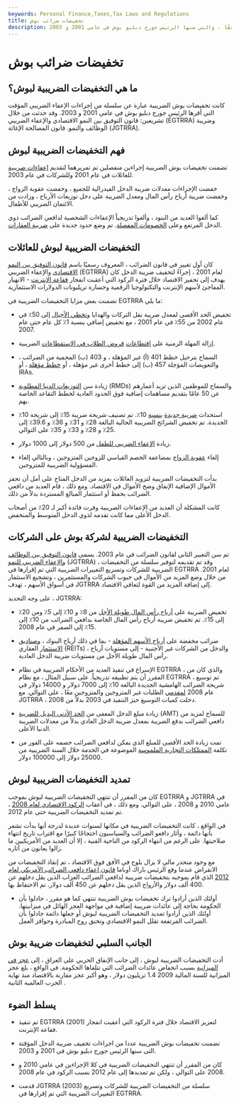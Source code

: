 ```yaml
---
keywords: Personal Finance,Taxes,Tax Laws and Regulations
title: تخفيضات ضرائب بوش
description: كانت تخفيضات بوش الضريبية عبارة عن سلسلة من إجراءات الإعفاء الضريبي المؤقتة ، والتي تم تمديد بعضها لاحقًا ، والتي سنها الرئيس جورج دبليو بوش في عامي 2001 و 2003.
---
```


# تخفيضات ضرائب بوش
## ما هي التخفيضات الضريبية لبوش؟

كانت تخفيضات بوش الضريبية عبارة عن سلسلة من إجراءات الإعفاء الضريبي المؤقت التي أقرها الرئيس جورج دبليو بوش في عامي 2001 و 2003. وقد حدثت من خلال تشريعين: قانون التوفيق بين النمو الاقتصادي والإعفاء الضريبي (EGTRRA) وضريبة الوظائف والنمو. قانون المصالحة الإغاثة (JGTRRA).

## فهم التخفيضات الضريبية لبوش

تضمنت تخفيضات بوش الضريبية إجراءين منفصلين تم تمريرهما لتقديم [إعفاءات ضريبية](/tax-relief) للعائلات في عام 2001 وللشركات في عام 2003.

خفضت الإجراءات معدلات ضريبة الدخل الفيدرالية للجميع ، وخفضت عقوبة الزواج ، وخفضت ضريبة أرباح رأس المال ومعدل الضريبة على دخل توزيعات الأرباح ، وزادت من الائتمان الضريبي للأطفال.

كما ألغوا العديد من البنود ، وألغوا تدريجياً الإعفاءات الشخصية لدافعي الضرائب ذوي الدخل المرتفع وعلى [الخصومات المفصلة](/itemizeddeduction). تم وضع حدود جديدة على [ضريبة العقارات](/estatetax).

## التخفيضات الضريبية لبوش للعائلات

كان أول تغيير في قانون الضرائب ، المعروف رسميًا باسم [قانون التوفيق بين النمو الاقتصادي](/egtrra) والإعفاء الضريبي (EGTRRA) لعام 2001 ، إجراءً لتخفيف ضريبة الدخل كان يهدف إلى تحفيز الاقتصاد خلال فترة الركود التي أعقبت انفجار [فقاعة الإنترنت](/dotcom-bubble) - الانهيار المفاجئ لأسهم الإنترنت والتكنولوجيا الرقمية وخسارة تريليونات الدولارات الاستثمارية.

تضمنت بعض مزايا التخفيضات الضريبية في EGTRRA ما يلي:

- تخفيض الحد الأقصى لمعدل ضريبة نقل التركات والهدايا [وتخطي الأجيال](/generation-skipping-transfer-tax) إلى 50٪ في عام 2002 من 55٪ في عام 2001 ، مع تخفيض إضافي بنسبة 1٪ كل عام حتى عام 2007.

- إزالة المهلة الزمنية على [اقتطاعات](/slid) [قروض الطلاب في الاستقطاعات](/slid) الضريبية.

- السماح بترحيل خطط 401 (أ) غير المؤهلة ، و 403 (ب) المحمية من الضرائب ، والتعويضات المؤجلة 457 (ب) إلى خطط أخرى غير مؤهلة ، أو [خطط مؤهلة](/qrp) ، أو IRAs.

- زيادة سن [التوزيعات الدنيا المطلوبة](/requiredminimumdistribution) (RMDs) والسماح للموظفين الذين تزيد أعمارهم عن 50 عامًا بتقديم مساهمات إضافية فوق الحدود العادية لخطط التقاعد الخاصة بهم.

- استحداث [ضريبة جديدة](/taxbracket) [بنسبة](/taxbracket) 10٪. تم تصنيف شريحة ضريبة 15٪ إلى شريحة 10٪ الجديدة. تم تخفيض الشرائح الضريبية الحالية البالغة 28٪ و 31٪ و 36٪ و 39.6٪ إلى 25٪ و 28٪ و 33٪ و 35٪ على التوالي.

- زيادة [الإعفاء الضريبي للطفل](/childtaxcredit) من 500 دولار إلى 1000 دولار.

- إلغاء [عقوبة الزواج](/marriage-penalty) بمضاعفة الخصم القياسي للزوجين المتزوجين ، وبالتالي إلغاء المسؤولية الضريبية للمتزوجين.

بدأت التخفيضات الضريبية لتزويد العائلات بمزيد من الدخل المتاح على أمل أن تحفز الأموال الإضافية الإنفاق وضخ الأموال في الاقتصاد. ومع ذلك ، قام العديد من دافعي الضرائب بحفظ أو استثمار المبالغ المستردة بدلاً من ذلك.

كانت المشكلة أن العديد من الإعفاءات الضريبية وفرت فائدة أكبر لـ 20٪ من أصحاب الدخل الأعلى مما كانت تقدمه لذوي الدخل المتوسط والمنخفض.

## التخفيضات الضريبية لشركة بوش على الشركات

تم سن التغيير الثاني لقانون الضرائب في عام 2003. يسمى [قانون التوفيق بين الوظائف والإعفاء الضريبي للنمو](/jgtrra) (JGTRRA) ، وقد تم تقديمه لتوفير سلسلة من التخفيضات الضريبية للشركات وتسريع التغييرات الضريبية التي تم إقرارها في EGTRRA لعام 2001. من خلال وضع المزيد من الأموال في جيوب الشركات والمستثمرين ، وتشجيع الاستثمار في أسواق الأسهم ، تهدف JGTRRA إلى إضافة المزيد من القوة لتعافي الاقتصاد.

على وجه التحديد ، JGTRRA:

- تخفيض الضريبة على [أرباح رأس المال طويلة الأجل](/long-term_capital_gain_loss) من 8٪ و 10٪ إلى 5٪ ومن 20٪ إلى 15٪. تم تخفيض ضريبة أرباح رأس المال الخاصة بدافعي الضرائب من 10٪ إلى 15٪ إلى الصفر في عام 2008.

- ضرائب مخفضة على [أرباح الأسهم المؤهلة](/qualifieddividend) - بما في ذلك أرباح البنوك ، [وصناديق الاستثمار](/reit) العقاري (REITs) ، والدخل من الشركات غير الأجنبية - إلى مستويات أرباح رأس المال طويلة الأجل من مستويات ضريبة الدخل العادية.

- الإسراع في تنفيذ العديد من الأحكام الضريبية في نظام EGTRRA ، والذي كان من المقرر أن يتم تطبيقه تدريجياً. على سبيل المثال ، مع نظام EGTRRA ، تم توسيع شريحة الضرائب الهامشية الجديدة البالغة 10٪ إلى 7000 دولار و 14000 دولار في عام 2008 [لمقدمي](/single) الطلبات غير المتزوجين والمتزوجين معًا ، على التوالي. مع JGTRRA ، دخلت كميات التوسيع حيز التنفيذ في 2003 بدلاً من 2008.

- زيادة مبلغ الدخل المعفى من [الحد الأدنى البديل للضريبة](/alternativeminimumtax) (AMT) للسماح لمزيد من دافعي الضرائب بدفع الضريبة بمعدل ضريبة الدخل العادي بدلاً من معدلات الضريبة الدنيا الأعلى.

- تمت زيادة الحد الأقصى للمبلغ الذي يمكن لدافعي الضرائب خصمه على الفور من تكلفة [الممتلكات التجارية الملموسة](/tangible-personal-property) الموضوعة في الخدمة خلال السنة الضريبية من 25000 دولار إلى 100000 دولار.

## تمديد التخفيضات الضريبية لبوش

كان من المقرر أن تنتهي التخفيضات الضريبية لبوش بموجب EGTRRA و JGTRRA في عامي 2010 و 2008 ، على التوالي. ومع ذلك ، في أعقاب [الركود الاقتصادي لعام 2008](/great-recession) ، تم تمديد التخفيضات الضريبية حتى عام 2012.

في الواقع ، كانت التخفيضات الضريبية في مكانها لسنوات عديدة لدرجة أنها بدأت تشعر بأنها دائمة ، وأثار دافعو الضرائب والسياسيون احتجاجًا كبيرًا مع اقتراب تاريخ انتهاء صلاحيتها. على الرغم من انتهاء الركود من الناحية الفنية ، إلا أن العديد من الأمريكيين ما زالوا يعانون من آثاره.

مع وجود منحدر مالي لا يزال يلوح في الأفق فوق الاقتصاد ، تم إنقاذ التخفيضات من الانقراض عندما وقع الرئيس باراك أوباما [قانون إعفاء دافعي الضرائب الأمريكي لعام 2012](/american-taxpayer-relief-act-2012) الذي قام بموجبه بتخفيضات ضريبية لدافعي الضرائب العزاب الذين يقل دخلهم عن 400 ألف دولار والأزواج الذين يقل دخلهم عن 450 ألف دولار. تم الاحتفاظ بها.

- أولئك الذين أرادوا ترك تخفيضات بوش الضريبية تنتهي كما هو مقرر ، جادلوا بأن الحكومة بحاجة إلى عائدات ضريبية إضافية في مواجهة العجز الهائل في ميزانيتها. أولئك الذين أرادوا تمديد التخفيضات الضريبية لبوش أو جعلها دائمة جادلوا بأن الضرائب المرتفعة تقلل النمو الاقتصادي وتخنق روح المبادرة وحوافز العمل.

>

## الجانب السلبي لتخفيضات ضريبة بوش

أدت التخفيضات الضريبية لبوش ، إلى جانب الإنفاق الحربي على العراق ، إلى [عجز في الميزانية](/budget-deficit) بسبب انخفاض عائدات الضرائب التي تتلقاها الحكومة. في الواقع ، بلغ عجز الميزانية للسنة المالية 2009 1.4 تريليون دولار ، وهو أكبر عجز مقارنة بالاقتصاد منذ نهاية الحرب العالمية الثانية .

## يسلط الضوء

- تم تنفيذ EGTRRA (2001) لتعزيز الاقتصاد خلال فترة الركود التي أعقبت انفجار فقاعة الإنترنت.

- تضمنت تخفيضات بوش الضريبية عددا من اجراءات تخفيف ضريبة الدخل المؤقتة التى سنها الرئيس جورج دبليو بوش فى 2001 و 2003.

- كان من المقرر أن تنتهي التخفيضات الضريبية في كلا الإجراءين في عامي 2010 و 2008 على التوالي ، ولكن تم تمديدها إلى عام 2012 بسبب الركود في عام 2008.

- قدمت JGTRRA (2003) سلسلة من التخفيضات الضريبية للشركات وتسريع التغييرات الضريبية التي تم إقرارها في EGTRRA.

